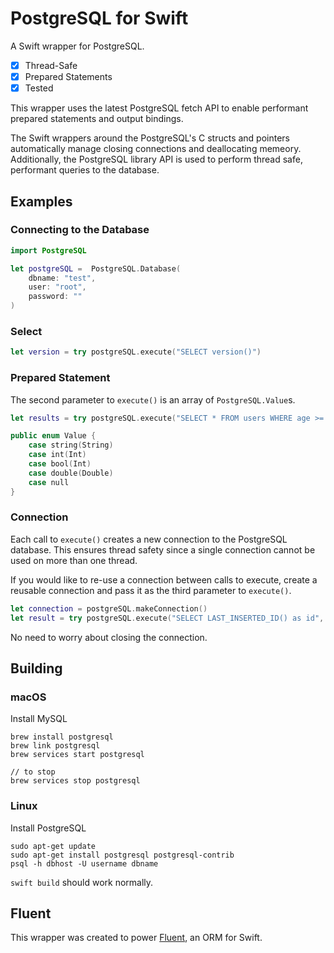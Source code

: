 # PostgreSQL for Swift

A Swift wrapper for PostgreSQL.

- [x] Thread-Safe
- [x] Prepared Statements
- [x] Tested

This wrapper uses the latest PostgreSQL fetch API to enable performant prepared statements and output bindings. 

The Swift wrappers around the PostgreSQL's C structs and pointers automatically manage closing connections and deallocating memeory. Additionally, the PostgreSQL library API is used to perform thread safe, performant queries to the database.


## Examples

### Connecting to the Database

```swift
import PostgreSQL

let postgreSQL =  PostgreSQL.Database(
    dbname: "test",
    user: "root",
    password: ""
)
```

### Select

```swift
let version = try postgreSQL.execute("SELECT version()")
```

### Prepared Statement

The second parameter to `execute()` is an array of `PostgreSQL.Value`s.

```swift
let results = try postgreSQL.execute("SELECT * FROM users WHERE age >= $1", [.int(21)])
```

```swift
public enum Value {
    case string(String)
    case int(Int)
    case bool(Int)
    case double(Double)
    case null
}
```

### Connection

Each call to `execute()` creates a new connection to the PostgreSQL database. This ensures thread safety since a single connection cannot be used on more than one thread.

If you would like to re-use a connection between calls to execute, create a reusable connection and pass it as the third parameter to `execute()`.

```swift
let connection = postgreSQL.makeConnection()
let result = try postgreSQL.execute("SELECT LAST_INSERTED_ID() as id", [], connection)
```

No need to worry about closing the connection.

## Building

### macOS

Install MySQL

```shell
brew install postgresql
brew link postgresql
brew services start postgresql

// to stop 
brew services stop postgresql
```

### Linux

Install PostgreSQL

```shell
sudo apt-get update
sudo apt-get install postgresql postgresql-contrib
psql -h dbhost -U username dbname
```

`swift build` should work normally.

## Fluent

This wrapper was created to power [Fluent](https://github.com/qutheory/fluent), an ORM for Swift. 


